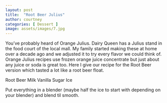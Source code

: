 ```yaml
---
layout: post
title:  "Root Beer Julius"
author: courtney
categories: [ Dessert ]
image: assets/images/7.jpg
---
```

You’ve probably heard of Orange Julius. Dairy Queen has a Julius stand in the food court of the local mall. My family started making these at home over a decade ago and we adjusted it to try every flavor we could think of. Orange Julius recipes use frozen orange juice concentrate but just about any juice or soda is great too. Here I give our recipe for the Root Beer version which tasted a lot like a root beer float. 

Root Beer
Milk
Vanilla
Sugar
Ice

Put everything in a blender (maybe half the ice to start with depending on your blender) and blend til smooth. 
